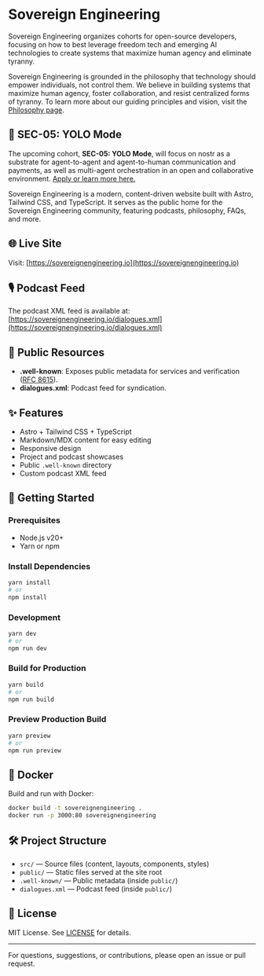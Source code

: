 # Sovereign Engineering

Sovereign Engineering organizes cohorts for open-source developers, focusing on how to best leverage freedom tech and emerging AI technologies to create systems that maximize human agency and eliminate tyranny.

Sovereign Engineering is grounded in the philosophy that technology should empower individuals, not control them. We believe in building systems that maximize human agency, foster collaboration, and resist centralized forms of tyranny. To learn more about our guiding principles and vision, visit the [Philosophy page](https://sovereignengineering.io/philosophy).

## 🚀 SEC-05: YOLO Mode

The upcoming cohort, **SEC-05: YOLO Mode**, will focus on nostr as a substrate for agent-to-agent and agent-to-human communication and payments, as well as multi-agent orchestration in an open and collaborative environment. [Apply or learn more here.](https://sovereignengineering.typeform.com/SEC-05)

Sovereign Engineering is a modern, content-driven website built with Astro, Tailwind CSS, and TypeScript. It serves as the public home for the Sovereign Engineering community, featuring podcasts, philosophy, FAQs, and more.

## 🌐 Live Site

Visit: [https://sovereignengineering.io](https://sovereignengineering.io)

## 🎙️ Podcast Feed

The podcast XML feed is available at: [https://sovereignengineering.io/dialogues.xml](https://sovereignengineering.io/dialogues.xml)

## 📂 Public Resources

- **.well-known**: Exposes public metadata for services and verification ([RFC 8615](https://datatracker.ietf.org/doc/html/rfc8615)).
- **dialogues.xml**: Podcast feed for syndication.

## ✨ Features

- Astro + Tailwind CSS + TypeScript
- Markdown/MDX content for easy editing
- Responsive design
- Project and podcast showcases
- Public `.well-known` directory
- Custom podcast XML feed

## 🚀 Getting Started

### Prerequisites
- Node.js v20+
- Yarn or npm

### Install Dependencies

```bash
yarn install
# or
npm install
```

### Development

```bash
yarn dev
# or
npm run dev
```

### Build for Production

```bash
yarn build
# or
npm run build
```

### Preview Production Build

```bash
yarn preview
# or
npm run preview
```

## 🐳 Docker

Build and run with Docker:

```bash
docker build -t sovereignengineering .
docker run -p 3000:80 sovereignengineering
```

## 🛠️ Project Structure

- `src/` — Source files (content, layouts, components, styles)
- `public/` — Static files served at the site root
- `.well-known/` — Public metadata (inside `public/`)
- `dialogues.xml` — Podcast feed (inside `public/`)

## 📝 License

MIT License. See [LICENSE](./LICENSE) for details.

---

For questions, suggestions, or contributions, please open an issue or pull request.
